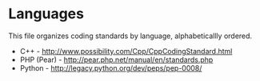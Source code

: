 Languages
=========

This file organizes coding standards by language, alphabeticallly ordered.

* C++ - http://www.possibility.com/Cpp/CppCodingStandard.html
* PHP (Pear) - http://pear.php.net/manual/en/standards.php
* Python - http://legacy.python.org/dev/peps/pep-0008/
